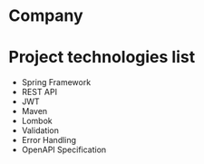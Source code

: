 # Company

# Project technologies list
* Spring Framework
* REST API
* JWT
* Maven
* Lombok
* Validation
* Error Handling
* OpenAPI Specification
